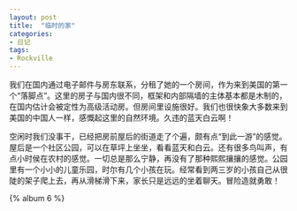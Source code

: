 ```yaml
---
layout: post
title:  "临时的家"
categories: 
- 日记
tags: 
- Rockville
---
```


我们在国内通过电子邮件与房东联系，分租了她的一个房间，作为来到美国的第一个“落脚点”。这里的房子与国内很不同，框架和内部隔墙的主体基本都是木制的，在国内估计会被定性为高级活动房。但房间里设施很好。我们也很快象大多数来到美国的中国人一样，感慨起这里的自然环境。久违的蓝天白云啊！

空闲时我们没事干，已经把房前屋后的街道走了个遍，颇有点“到此一游”的感觉。屋后是一个社区公园，可以在草坪上坐坐，看看蓝天和白云。还有很多鸟叫声，有点小时侯在农村的感觉。一切总是那么宁静，再没有了那种熙熙攘攘的感觉。公园里有一个小小的儿童乐园，时尔有几个小孩在玩。经常看到两三岁的小孩自己从很陡的架子爬上去，再从滑梯滑下来，家长只是远远的坐着聊天。冒险造就勇敢！

{% album 6 %}
